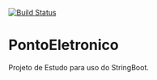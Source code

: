 [![Build Status](https://travis-ci.org/Nosbielc/PontoEletronico.svg?branch=master)](https://travis-ci.org/Nosbielc/PontoEletronico)
# PontoEletronico
Projeto de Estudo para uso do StringBoot.
